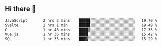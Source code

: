 ## Hi there 👋

<!--START_SECTION:waka-->

```txt
JavaScript       2 hrs 2 mins    █████░░░░░░░░░░░░░░░░░░░░   19.70 %
Svelte           2 hrs 1 min     █████░░░░░░░░░░░░░░░░░░░░   19.49 %
C                1 hr 48 mins    ████▒░░░░░░░░░░░░░░░░░░░░   17.33 %
Vue.js           1 hr 36 mins    ████░░░░░░░░░░░░░░░░░░░░░   15.42 %
SQL              1 hr 35 mins    ███▓░░░░░░░░░░░░░░░░░░░░░   15.29 %
```

<!--END_SECTION:waka-->

<!--
**taylor475/taylor475** is a ✨ _special_ ✨ repository because its `README.md` (this file) appears on your GitHub profile.

Here are some ideas to get you started:

- 🔭 I’m currently working on ...
- 🌱 I’m currently learning ...
- 👯 I’m looking to collaborate on ...
- 🤔 I’m looking for help with ...
- 💬 Ask me about ...
- 📫 How to reach me: ...
- 😄 Pronouns: ...
- ⚡ Fun fact: ...
-->
